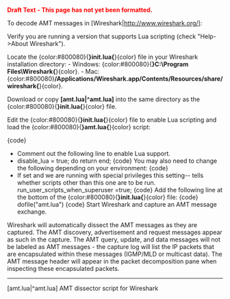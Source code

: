 <font color='red'><b>Draft Text - This page has not yet been formatted.</b></font>

To decode AMT messages in [Wireshark|http://www.wireshark.org/]:

Verify you are running a version that supports Lua scripting (check  "Help->About Wireshark").

Locate the {color:#800080}{**}init.lua{**}{color} file in your Wireshark installation directory:
\- Windows: {color:#800080}{**}C:\Program Files\Wireshark{**}{color}.
\- Mac: {color:#800080}**/Applications/Wireshark.app/Contents/Resources/share/wireshark{**}{color}.

Download or copy **[amt.lua|^amt.lua]** into the same directory as the {color:#800080}{**}init.lua{**}{color} file.

Edit the {color:#800080}{**}init.lua{**}{color} file to enable Lua scripting and load the {color:#800080}{**}amt.lua{**}{color} script:

{code}
- Comment out the following line to enable Lua support.
- disable\_lua = true; do return end;
{code}
You may also need to change the following depending on your environment:
{code}
- If set and we are running with special privileges this setting-- tells whether scripts other than this one are to be run.
run\_user\_scripts\_when\_superuser =true;
{code}
Add the following line at the bottom of the {color:#800080}{**}init.lua{**}{color} file:
{code}
dofile("amt.lua")
{code}
Start Wireshark and capture an AMT message exchange.

Wireshark will automatically dissect the AMT messages as they are captured. The AMT discovery, advertisement and request messages appear as such in the capture. The AMT query, update, and data messages will not be labeled as AMT messages - the capture log will list the IP packets that are encapsulated within these messages (IGMP/MLD or multicast data). The AMT message header will appear in the packet decomposition pane when inspecting these encapsulated packets.

---

[amt.lua|^amt.lua] AMT dissector script for Wireshark